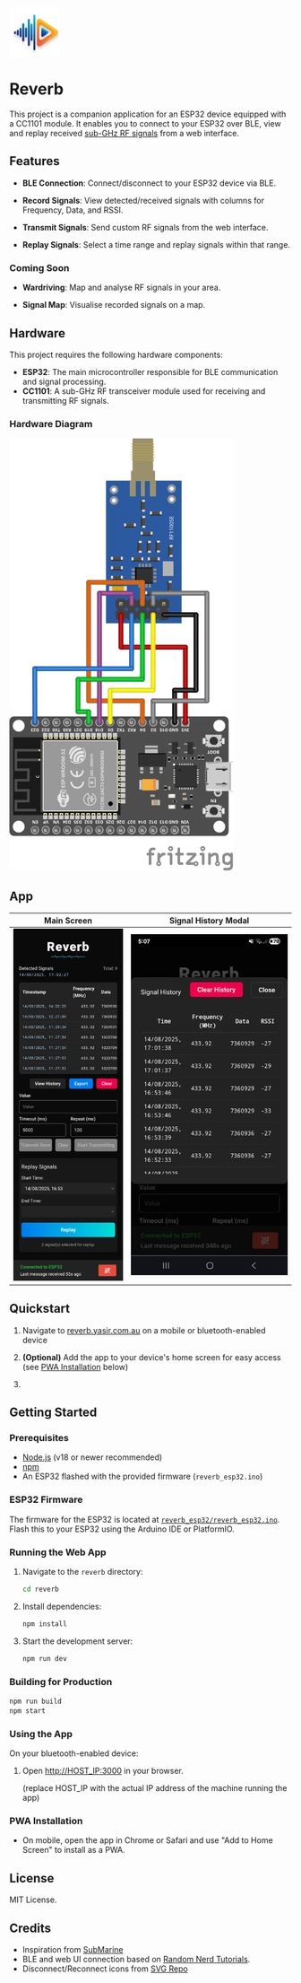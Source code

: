 <p align="left">
   <img src="reverb/public/reverb_icon.png" alt="Reverb Icon" width="90" style="vertical-align:middle; margin-right: 12px;" />
</p>

# Reverb

This project is a companion application for an ESP32 device equipped with a CC1101 module. It enables you to connect to your ESP32 over BLE, view and replay received
[sub-GHz RF signals](https://www.reddit.com/r/flipperzero/comments/1bkmqm6/guys_i_need_help_because_i_dont_know_what_subghz/#:~:text=%E2%80%9CSub%2DGHz%E2%80%9D%20refers%20to,for%20transmissions%20in%20that%20range.)
from a web interface.

## Features

- **BLE Connection**: Connect/disconnect to your ESP32 device via BLE.

- **Record Signals**: View detected/received signals with columns for Frequency, Data, and RSSI.

- **Transmit Signals**: Send custom RF signals from the web interface.

- **Replay Signals**: Select a time range and replay signals within that range.

### Coming Soon

- **Wardriving**: Map and analyse RF signals in your area.

- **Signal Map**: Visualise recorded signals on a map.

## Hardware

This project requires the following hardware components:

- **ESP32**: The main microcontroller responsible for BLE communication and signal processing.
- **CC1101**: A sub-GHz RF transceiver module used for receiving and transmitting RF signals.

### Hardware Diagram

![Hardware Diagram](assets/hardware_diagram.svg)

## App

| Main Screen | Signal History Modal |
|-------------|----------------------|
| ![Main screen](assets/Screenshot_20250814_170226_Chrome.jpg) | ![Signal History Modal](assets/Screenshot_20250814_170726_Chrome.jpg) |

## Quickstart

1. Navigate to [reverb.yasir.com.au](https://reverb.yasir.com.au) on a mobile or bluetooth-enabled device

2. **(Optional)** Add the app to your device's home screen for easy access (see [PWA Installation](#pwa-installation) below)

3. 

## Getting Started

### Prerequisites

- [Node.js](https://nodejs.org/) (v18 or newer recommended)
- [npm](https://www.npmjs.com/)
- An ESP32 flashed with the provided firmware (`reverb_esp32.ino`)

### ESP32 Firmware

The firmware for the ESP32 is located at [`reverb_esp32/reverb_esp32.ino`](reverb_esp32/reverb_esp32.ino). Flash this to your ESP32 using the Arduino IDE or PlatformIO.

### Running the Web App

1. Navigate to the `reverb` directory:

   ```sh
   cd reverb
   ```

1. Install dependencies:

   ```sh
   npm install
   ```

1. Start the development server:

   ```sh
   npm run dev
   ```

### Building for Production

```sh
npm run build
npm start
```

### Using the App

On your bluetooth-enabled device:

1. Open [http://HOST_IP:3000](http://HOST_IP:3000) in your browser.

   (replace HOST_IP with the actual IP address of the machine running the app)

### PWA Installation

- On mobile, open the app in Chrome or Safari and use "Add to Home Screen" to install as a PWA.

## License

MIT License.

## Credits

- Inspiration from [SubMarine](https://github.com/simondankelmann/SubMarine)
- BLE and web UI connection based on [Random Nerd Tutorials](https://randomnerdtutorials.com/esp32-web-bluetooth/).
- Disconnect/Reconnect icons from [SVG Repo](https://www.svgrepo.com/)
